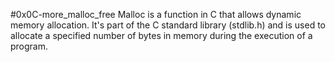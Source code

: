 #0x0C-more_malloc_free
Malloc is a function in C that allows dynamic memory allocation. It's part of the C standard library (stdlib.h) and is used to allocate a specified number of bytes in memory during the execution of a program.
